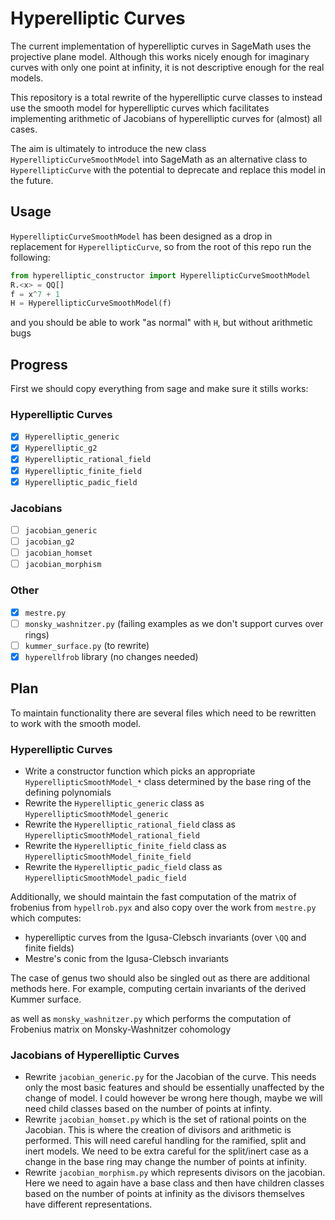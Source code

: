 # Hyperelliptic Curves

The current implementation of hyperelliptic curves in SageMath uses the
projective plane model. Although this works nicely enough for imaginary curves
with only one point at infinity, it is not descriptive enough for the real
models.

This repository is a total rewrite of the hyperelliptic curve classes to instead
use the smooth model for hyperelliptic curves which facilitates implementing
arithmetic of Jacobians of hyperelliptic curves for (almost) all cases.

The aim is ultimately to introduce the new class `HyperellipticCurveSmoothModel`
into SageMath as an alternative class to `HyperellipticCurve` with the potential
to deprecate and replace this model in the future.

## Usage

`HyperellipticCurveSmoothModel` has been designed as a drop in replacement for `HyperellipticCurve`, so from the
root of this repo run the following:

```py
from hyperelliptic_constructor import HyperellipticCurveSmoothModel
R.<x> = QQ[]
f = x^7 + 1
H = HyperellipticCurveSmoothModel(f)
```

and you should be able to work "as normal" with `H`, but without arithmetic bugs

## Progress

First we should copy everything from sage and make sure it
stills works:

### Hyperelliptic Curves

- [x] `Hyperelliptic_generic`
- [x] `Hyperelliptic_g2`
- [x] `Hyperelliptic_rational_field`
- [x] `Hyperelliptic_finite_field`
- [x] `Hyperelliptic_padic_field`

### Jacobians

- [ ] `jacobian_generic`
- [ ] `jacobian_g2`
- [ ] `jacobian_homset`
- [ ] `jacobian_morphism`

### Other

- [x] `mestre.py`
- [ ] `monsky_washnitzer.py` (failing examples as we don't support curves over rings)
- [ ] `kummer_surface.py` (to rewrite)
- [x] `hyperellfrob` library (no changes needed)

## Plan

To maintain functionality there are several files which need to be rewritten to
work with the smooth model.

### Hyperelliptic Curves

- Write a constructor function which picks an appropriate
  `HyperellipticSmoothModel_*` class determined by the base ring of the defining
  polynomials
- Rewrite the `Hyperelliptic_generic` class as
  `HyperellipticSmoothModel_generic`
- Rewrite the `Hyperelliptic_rational_field` class as
  `HyperellipticSmoothModel_rational_field`
- Rewrite the `Hyperelliptic_finite_field` class as
  `HyperellipticSmoothModel_finite_field`
- Rewrite the `Hyperelliptic_padic_field` class as
  `HyperellipticSmoothModel_padic_field`

Additionally, we should maintain the fast computation of the matrix of frobenius
from `hypellrob.pyx` and also copy over the work from `mestre.py` which
computes:

- hyperelliptic curves from the Igusa-Clebsch invariants (over `\QQ` and finite
  fields)
- Mestre's conic from the Igusa-Clebsch invariants

The case of genus two should also be singled out as there are additional methods
here. For example, computing certain invariants of the derived Kummer surface.

as well as `monsky_washnitzer.py` which performs the computation of Frobenius
matrix on Monsky-Washnitzer cohomology

### Jacobians of Hyperelliptic Curves

- Rewrite `jacobian_generic.py` for the Jacobian of the curve. This needs only
  the most basic features and should be essentially unaffected by the change of
  model. I could however be wrong here though, maybe we will need child classes
  based on the number of points at infinty.
- Rewrite `jacobian_homset.py` which is the set of rational points on the
  Jacobian. This is where the creation of divisors and arithmetic is performed.
  This will need careful handling for the ramified, split and inert models. We
  need to be extra careful for the split/inert case as a change in the base ring
  may change the number of points at infinity.
- Rewrite `jacobian_morphism.py` which represents divisors on the jacobian. Here
  we need to again have a base class and then have children classes based on the
  number of points at infinity as the divisors themselves have different
  representations.
